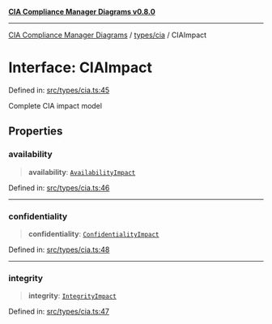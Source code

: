 [**CIA Compliance Manager Diagrams v0.8.0**](../../../README.md)

***

[CIA Compliance Manager Diagrams](../../../modules.md) / [types/cia](../README.md) / CIAImpact

# Interface: CIAImpact

Defined in: [src/types/cia.ts:45](https://github.com/Hack23/cia-compliance-manager/blob/791b5a1b6e700c8b8480de209374e4cb1086330d/src/types/cia.ts#L45)

Complete CIA impact model

## Properties

### availability

> **availability**: [`AvailabilityImpact`](AvailabilityImpact.md)

Defined in: [src/types/cia.ts:46](https://github.com/Hack23/cia-compliance-manager/blob/791b5a1b6e700c8b8480de209374e4cb1086330d/src/types/cia.ts#L46)

***

### confidentiality

> **confidentiality**: [`ConfidentialityImpact`](ConfidentialityImpact.md)

Defined in: [src/types/cia.ts:48](https://github.com/Hack23/cia-compliance-manager/blob/791b5a1b6e700c8b8480de209374e4cb1086330d/src/types/cia.ts#L48)

***

### integrity

> **integrity**: [`IntegrityImpact`](IntegrityImpact.md)

Defined in: [src/types/cia.ts:47](https://github.com/Hack23/cia-compliance-manager/blob/791b5a1b6e700c8b8480de209374e4cb1086330d/src/types/cia.ts#L47)
